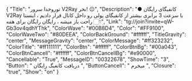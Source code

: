 {
"Title": "توروخدا سرور V2Ray نخر! 😐",
"Description": "● کانفیگای رایگان V2Ray با سرعت 3 برابری بیشتر از کانفیگای پولی رو داخل کانال قرار دادیم ، اینستا راحت باز میشه ، رایگان رایگان برای همه 👇🏻",
"Link": "tg://join?invite=qW-Gb3ov4qdhYThk",
"ColorWave": "#00B8D4",
"Color": "#FF9100",
"ColorWaveTwo": "#80DEEA",
"ColorBackGround": "#ffffff",
"TitleGravity": "center",
"MessageGravity": "center",
"ColorMessage": "#ff323232",
"ColorTitle": "#ff111111",
"ColorBtn": "#ffffff",
"ColorBtnBg": "#00a043",
"ColorBtnCancell": "#ffffff",
"ColorBtnCancellBg": "#e90000",
"Cancellable": "True",
"MessageID": "00322678",
"ShowTime": "3",
"Button": " دریافت کانغبگ رایگان ",
"ButtonCancell": " میخرم ",
"Closure": "true",
"Show": "on"
}
